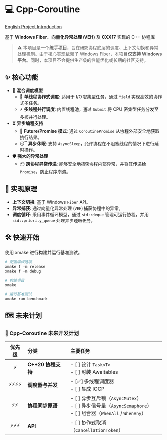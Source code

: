 # 💻 Cpp-Coroutine

[English Project Introduction](README.md)

基于 **Windows Fiber**、**向量化异常处理 (VEH)** 及 **CXX17** 实现的 C++ 协程库

> ⚠️ 本项目是一个**练手项目**，旨在研究协程底层的调度、上下文切换和异常处理机制。由于核心实现依赖了 Windows Fiber，本项目**仅支持 Windows 平台**。同时，本项目不会提供生产级的性能优化或长期的社区支持。

## ✨ 核心功能

- 🚀 **混合调度模型**
  - 🤝 **单线程协作式调度**: 适用于 I/O 密集型任务，通过 `Yield` 实现高效的协作式多任务。
  - ⚡ **多线程并行调度**: 内置线程池，通过 `Submit` 将 CPU 密集型任务分发至多核并行处理。
- ⏳ **异步编程支持**
  - 🎁 **Future/Promise 模式**: 通过 `CoroutinePromise` 从协程外部安全地获取执行结果。
  - 😴 **异步休眠**: 支持 `AsyncSleep`，允许协程在不阻塞线程的情况下进行延时操作。
- 🛡️ **强大的异常处理**
  - 📦 **跨协程异常传递**: 能够安全地捕获协程内部异常，并将其传递给 `Promise`，防止程序崩溃。

## 🔧 实现原理

- **上下文切换**: 基于 Windows `Fiber` API。
- **异常捕获**: 通过向量化异常处理 (`VEH`) 捕获协程中的异常。
- **调度循环**: 采用事件循环模型，通过 `std::deque` 管理可运行协程，并用 `std::priority_queue` 处理异步睡眠任务。

## 🛠️ 快速开始

使用 xmake 进行构建并运行基准测试。

```powershell
# 配置编译选项
xmake f -m release
xmake f -m debug

# 构建项目
xmake

# 运行基准测试
xmake run benchmark
```

## 🗺️ 未来计划

### 🚀 Cpp-Coroutine 未来开发计划

| 优先级 | 分类 | 主要任务 |
| :---: | :--- | :--- |
| ⚡ | **C++20 协程支持** | - [ ] 设计 `Task<T>`<br>- [ ] 封装 Awaitables |
| ⚡⚡⚡⚡ | **调度器与并发** | - [✅] 多线程调度器<br>- [ ] 集成 IOCP |
| ⚡⚡ | **协程同步原语** | - [ ] 异步互斥锁（`AsyncMutex`）<br>- [ ] 异步信号量（`AsyncSemaphore`）<br>- [ ] 组合器（`WhenAll` / `WhenAny`） |
| ⚡⚡⚡ | **API** | - [ ] 协作式取消（`CancellationToken`） |